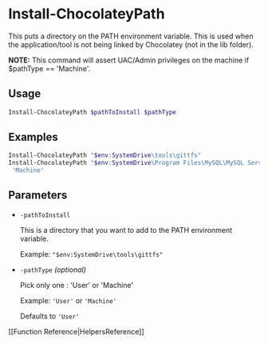 ﻿# Install-ChocolateyPath

This puts a directory on the PATH environment variable. This is used when the application/tool is not being linked by Chocolatey (not in the lib folder).

**NOTE:** This command will assert UAC/Admin privileges on the machine if $pathType == 'Machine'.

## Usage

```powershell
Install-ChocolateyPath $pathToInstall $pathType
```

## Examples

```powershell
Install-ChocolateyPath "$env:SystemDrive\tools\gittfs"
Install-ChocolateyPath "$env:SystemDrive\Program Files\MySQL\MySQL Server 5.5\bin" `
 'Machine'
```

## Parameters

* `-pathToInstall`

    This is a directory that you want to add to the PATH environment variable.

    Example: `"$env:SystemDrive\tools\gittfs"`

* `-pathType` _(optional)_

    Pick only one : 'User' or 'Machine'

    Example: `'User'` or `'Machine'`

    Defaults to `'User'`

[[Function Reference|HelpersReference]]